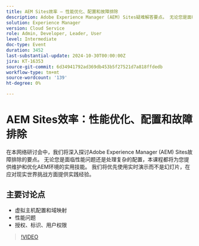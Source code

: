 ```yaml
---
title: AEM Sites效率 — 性能优化、配置和故障排除
description: Adobe Experience Manager (AEM) Sites疑难解答要点。 无论您是面临性能问题还是处理复杂的配置，本课程都将为您提供维护和优化AEM环境的实用技能。 我们将优先使用实时演示而不是幻灯片，在应对现实世界挑战方面提供实践经验​。关键讨论点： — 虚拟主机配置和域映射 — 性能问题 — 授权、标识、用户权限
solution: Experience Manager
version: Cloud Service
role: Admin, Developer, Leader, User
level: Intermediate
doc-type: Event
duration: 3452
last-substantial-update: 2024-10-30T00:00:00Z
jira: KT-16353
source-git-commit: 6d34941792ad369db453b5f27521d7a818ffdedb
workflow-type: tm+mt
source-wordcount: '139'
ht-degree: 0%

---
```



# AEM Sites效率：性能优化、配置和故障排除

在本网络研讨会中，我们将深入探讨Adobe Experience Manager (AEM) Sites故障排除的要点。 无论您是面临性能问题还是处理复杂的配置，本课程都将为您提供维护和优化AEM环境的实用技能。 我们将优先使用实时演示而不是幻灯片，在应对现实世界挑战方面提供实践经验&#x200B;。


## 主要讨论点

* 虚拟主机配置和域映射
* 性能问题
* 授权、标识、用户权限

>[!VIDEO](https://video.tv.adobe.com/v/3435114/?learn=on)
